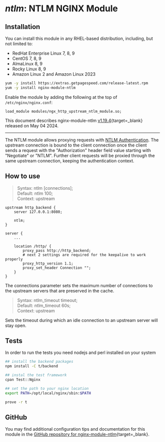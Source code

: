 # *ntlm*: NTLM NGINX Module


## Installation

You can install this module in any RHEL-based distribution, including, but not limited to:

* RedHat Enterprise Linux 7, 8, 9
* CentOS 7, 8, 9
* AlmaLinux 8, 9
* Rocky Linux 8, 9
* Amazon Linux 2 and Amazon Linux 2023

```bash
yum -y install https://extras.getpagespeed.com/release-latest.rpm
yum -y install nginx-module-ntlm
```

Enable the module by adding the following at the top of `/etc/nginx/nginx.conf`:

```nginx
load_module modules/ngx_http_upstream_ntlm_module.so;
```


This document describes nginx-module-ntlm [v1.19.4](https://github.com/dvershinin/nginx-ntlm-module/releases/tag/v1.19.4){target=_blank} 
released on May 04 2024.

<hr />

The NTLM module allows proxying requests with [NTLM Authentication](https://en.wikipedia.org/wiki/Integrated_Windows_Authentication). The upstream connection is bound to the client connection once the client sends a request with the "Authorization" header field value starting with "Negotiate" or "NTLM". Further client requests will be proxied through the same upstream connection, keeping the authentication context.

## How to use

> Syntax:  ntlm [connections];  
> Default: ntlm 100;  
> Context: upstream 


```nginx
upstream http_backend {
    server 127.0.0.1:8080;

    ntlm;
}

server {
    ...

    location /http/ {
        proxy_pass http://http_backend;
        # next 2 settings are required for the keepalive to work properly
        proxy_http_version 1.1;
        proxy_set_header Connection "";
    }
}
```

The connections parameter sets the maximum number of connections to the upstream servers that are preserved in the cache.

> Syntax:  ntlm_timeout timeout;  
> Default: ntlm_timeout 60s;  
> Context: upstream  

Sets the timeout during which an idle connection to an upstream server will stay open.

## Tests

In order to run the tests you need nodejs and perl installed on your system

```bash
## install the backend packages
npm install -C t/backend

## instal the test framework
cpan Test::Nginx

## set the path to your nginx location
export PATH=/opt/local/nginx/sbin:$PATH

prove -r t
```


## GitHub

You may find additional configuration tips and documentation for this module in the [GitHub 
repository for 
nginx-module-ntlm](https://github.com/dvershinin/nginx-ntlm-module){target=_blank}.